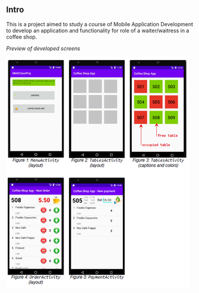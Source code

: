 ## Intro
This is a project aimed to study a course of Mobile Application Development to develop an application and functionality for role of a waiter/waitress in a coffee shop.

_Preview of developed screens_

![printscreens_preview.PNG](https://github.com/ohusiev/restaurant_order_mgmt_app/blob/89ac96b7b8a50cd2a7316fa8b44309df0bd8270a/img/printscreens_preview.PNG)
